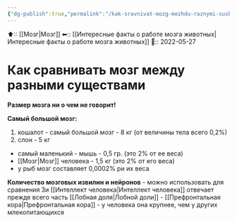 ```yaml
---
{"dg-publish":true,"permalink":"/kak-sravnivat-mozg-mezhdu-raznymi-sushhestvami/","dgHomeLink":true,"dgPassFrontmatter":false}
---
```



⬆:: [[Мозг|Мозг]]
⬅:: [[Интересные факты о работе мозга животных|Интересные факты о работе мозга животных]]
📅:: 2022-05-27

# Как сравнивать мозг между разными существами
**Размер мозга ни о чем не говорит!**

**Самый большой мозг:**
1.  кошалот - самый большой мозг - 8 кг (от величины тела всего 0,2%)
2. слон - 5 кг
- самый маленький - мышь - 0,5 гр. (это 2% от ее веса)
- [[Мозг|Мозг]] человека - 1,5 кг (это 2% от его веса)
- у рыб мозг составляет 0,0002% ри их веса

**Количество мозговых извилин и нейронов** - можно использовать для сравнения
Зи [[Интеллект человека|Интеллект человека]] отвечает прежде всего часть [[Лобная доля|Лобной доли]] - [[Префронтальная кора|Префронтальная кора]] - у человека она крупнее, чем у других млекопитающихся